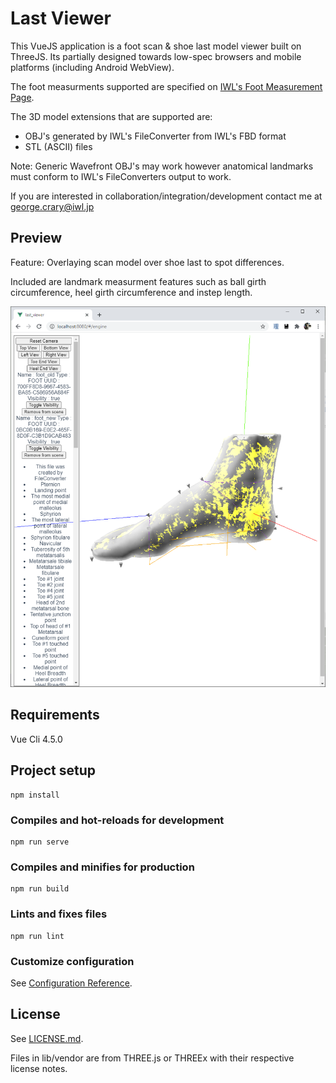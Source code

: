 # Last Viewer

This VueJS application is a foot scan & shoe last model viewer built on ThreeJS. Its partially designed towards low-spec browsers and mobile platforms (including Android WebView).

The foot measurments supported are specified on [IWL's Foot Measurement Page](http://www.iwl.jp/content/mark_dimension.html).

The 3D model extensions that are supported are:

- OBJ's generated by IWL's FileConverter from IWL's FBD format
- STL (ASCII) files

Note:
Generic Wavefront OBJ's may work however anatomical landmarks must conform to IWL's FileConverters output to work.

If you are interested in collaboration/integration/development contact me at george.crary@iwl.jp

## Preview

Feature: Overlaying scan model over shoe last to spot differences.

Included are landmark measurment features such as ball girth circumference, heel girth circumference and instep length.

![](public/preview.png)

## Requirements
Vue Cli 4.5.0

## Project setup
```
npm install
```

### Compiles and hot-reloads for development
```
npm run serve
```

### Compiles and minifies for production
```
npm run build
```

### Lints and fixes files
```
npm run lint
```

### Customize configuration
See [Configuration Reference](https://cli.vuejs.org/config/).

## License

See [LICENSE.md](LICENSE.md).

Files in lib/vendor are from THREE.js or THREEx with their respective license notes.
